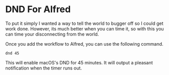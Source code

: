 # DND For Alfred

To put it simply I wanted a way to tell the world to bugger off so I could get work done. However, its much better when you can time it, so with this you can time your disconnecting from the world.

Once you add the workflow to Alfred, you can use the following command.

```
dnd 45
```

This will enable macOS's DND for 45 minutes. It will output a pleasant notification when the timer runs out.
